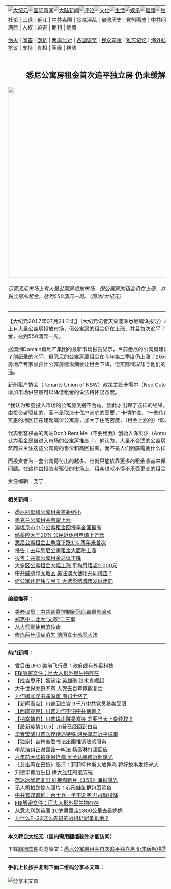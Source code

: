 <a name="1" id="1" target="_blank"></a><span id="1"></span>
<table align=center border="0"><tr><td colspan="2" VALIGN=TOP><a href="https://github.com/uemdlg368/djy/blob/master/gb/nsc413.md#1"><img src="https://raw.githubusercontent.com/uemdlg368/www/master/t/djy/1.jpg" title="大纪元"></a><a href="https://github.com/uemdlg368/djy/blob/master/gb/n24hr.md#1"><img src="https://raw.githubusercontent.com/uemdlg368/www/master/t/djy/3.jpg" title="国际新闻"></a><a href="https://github.com/uemdlg368/djy/blob/master/gb/nsc413.md#1"><img src="https://raw.githubusercontent.com/uemdlg368/www/master/t/djy/4.jpg" title="大陆新闻"></a><a href="https://github.com/uemdlg368/djy/blob/master/gb/news392.md#1"><img src="https://raw.githubusercontent.com/uemdlg368/www/master/t/djy/5.jpg" title="评论"></a><a href="https://github.com/uemdlg368/djy/blob/master/gb/news2007.md#1"><img src="https://raw.githubusercontent.com/uemdlg368/www/master/t/djy/6.jpg" title="文化"></a><a href="https://github.com/uemdlg368/djy/blob/master/gb/news2008.md#1"><img src="https://raw.githubusercontent.com/uemdlg368/www/master/t/djy/7.jpg" title="生活"></a><a href="https://github.com/uemdlg368/djy/blob/master/gb/ncyule.md#1"><img src="https://raw.githubusercontent.com/uemdlg368/www/master/t/djy/8.jpg" title="娱乐"></a><a href="https://github.com/uemdlg368/djy/blob/master/gb/nsc1002.md#1"><img src="https://raw.githubusercontent.com/uemdlg368/www/master/t/djy/9.jpg" title="健康"><a href="https://github.com/uemdlg368/djy/blob/master/gb/nf6092.md#1"><img src="https://raw.githubusercontent.com/uemdlg368/www/master/t/djy/10a.jpg" title="独家"></a><a href="https://github.com/uemdlg368/djy/blob/master/gb/nf4514.md#1"><img src="https://raw.githubusercontent.com/uemdlg368/www/master/t/djy/12a.jpg" title="头条"></a></td></tr>
<tr><td colspan="2" VALIGN=TOP><a target="_blank" href="https://github.com/uemdlg368/djy/blob/master/gb/9p.md#1">社论</a> | <a target="_blank" href="https://github.com/uemdlg368/djy/blob/master/gb/nf5657.md#1">三退</a> | <a target="_blank" href="https://github.com/uemdlg368/djy/blob/master/gb/nf6124.md#1">诉江</a> | <a target="_blank" href="https://github.com/uemdlg368/djy/blob/master/gb/nf1176117.md#1">中共卖国</a> | <a target="_blank" href="https://github.com/uemdlg368/djy/blob/master/gb/nf5773.md#1">贪腐淫乱</a> | <a target="_blank" href="https://github.com/uemdlg368/djy/blob/master/gb/nf1176115.md#1">窜改历史</a> | <a target="_blank" href="https://github.com/uemdlg368/djy/blob/master/gb/nf1176107.md#1">党魁画皮</a> | <a target="_blank" href="https://github.com/uemdlg368/djy/blob/master/gb/nf1320400.md#1">中共间谍</a> | <a target="_blank" href="https://github.com/uemdlg368/djy/blob/master/gb/nf1176114.md#1">破坏传统</a> | <a target="_blank" href="https://github.com/uemdlg368/ntdtv/blob/master/gb/prog447_1.md#1">恶贯满盈</a> | <a target="_blank" href="https://github.com/uemdlg368/djy/blob/master/gb/ncid278.md#1">人权</a> | <a target="_blank" href="https://github.com/uemdlg368/djy/blob/master/gb/nf1176111.md#1">迫害</a> | <a target="_blank" href="https://gitlab.com/szzdlab/mh-qikan/blob/master/README.md#1">期刊</a> | <a target="_blank" href="https://github.com/uemdlg368/www/blob/master/README.md?zsrh#8">翻墙</a></p><p><a target="_blank" href="https://github.com/uemdlg368/djy/blob/master/gb/nf5562.md#1">伪火</a> | <a target="_blank" href="https://github.com/uemdlg368/djy/blob/master/gb/nf4378.md#1">问答</a> | <a target="_blank" href="https://github.com/uemdlg368/djy/blob/master/gb/nf5792.md#1">剖析</a> | <a target="_blank" href="https://github.com/uemdlg368/djy/blob/master/gb/nf5735.md#1">两岸比对</a> | <a target="_blank" href="https://github.com/uemdlg368/djy/blob/master/gb/nf6119.md#1">各国褒奖</a> | <a target="_blank" href="https://github.com/uemdlg368/djy/blob/master/gb/nf6120.md#1">民众声援</a> | <a target="_blank" href="https://github.com/uemdlg368/djy/blob/master/gb/nf1188594.md#1">难忘记忆</a> | <a target="_blank" href="https://github.com/uemdlg368/djy/blob/master/gb/nf3180.md#1">海外弘传</a> | <a target="_blank" href="https://github.com/uemdlg368/djy/blob/master/gb/nf5410.md#1">万人上访</a> | <a target="_blank" href="https://github.com/uemdlg368/ntdtv/blob/master/gb/prog1530_1.md#1">和平抗议</a> | <a target="_blank" href="https://github.com/uemdlg368/djy/blob/master/gb/nf4386.md#1">支持</a> | <a target="_blank" href="https://github.com/uemdlg368/djy/blob/master/gb/nf4389.md#1">真相</a> | <a target="_blank" href="https://github.com/uemdlg368/djy/blob/master/gb/nf5790.md#1">圣缘</a> | <a target="_blank" href="https://github.com/uemdlg368/djy/blob/master/gb/nf4786.md#1">神韵</a></td></tr>
<tr><td VALIGN=TOP width="626"><h2 align=center>悉尼公寓房租金首次追平独立房 仍未缓解供需</h2>
<img width="600" src="https://i.epochtimes.com/assets/uploads/2017/04/1608010319432124-600x400.jpg" />
<h6>尽管悉尼市场上有大量公寓房投放市场，但公寓房的租金仍在上涨，并且首次追平了独立房的租金，达到550澳元一周。（简沐/大纪元）
</h6>
<hr>
<p>【大纪元2017年07月21日讯】（大纪元记者天睿澳洲悉尼编译报导）尽管悉尼市场上有大量<ahref="https://github.com/uemdlg368/djy/blob/master/gb/tag/%E5%85%AC%E5%AF%93%E6%88%BF.md#1">公寓房</a>投放市场，但公寓房的<ahref="https://github.com/uemdlg368/djy/blob/master/gb/tag/%E7%A7%9F%E9%87%91.md#1">租金</a>仍在上涨，并且首次追平了独立房的租金，达到550澳元一周。</p>
<p>据澳洲Domain房地产集团的最新市场报告显示，目前悉尼的<ahref="https://github.com/uemdlg368/djy/blob/master/gb/tag/%E5%85%AC%E5%AF%93%E6%88%BF.md#1">公寓房</a>建设量已经达到了创纪录的水平，但悉尼的公寓房周<ahref="https://github.com/uemdlg368/djy/blob/master/gb/tag/%E7%A7%9F%E9%87%91.md#1">租金</a>在今年第二季度仍上涨了20元。之前，一些房地产专家曾预计公寓房建设潮会让租金下降，但实际情况却与他们的预测相差甚远。</p>
<p>新州租户协会（Tenants Union of NSW）政策主管卡彻尔（Ned Cutcher）一直对增加市场供应量可以降低租金的说法持怀疑态度。</p>
<p>“我认为那些投入市场的公寓房类别不合适，因此才出现了这样的结果。市场的发展是由<ahref="https://github.com/uemdlg368/djy/blob/master/gb/tag/%E6%8A%95%E8%B5%84.md#1">投资</a>者驱使的，而不是取决于住户家庭的需要，” 卡彻尔说，“一些传统上房价经济实惠的地区正在建起高价公寓房，加大了住宅密度，（租金上涨的）情况也出现了。”</p>
<p>代表租客权益的网站Don&#8217;t Rent Me（不要租我）创始人泽贝尔（Antony Ziebell）也认为租金是被进入市场的公寓房推高了。他认为，大量不合适的公寓房正在修建，<ahref="https://github.com/uemdlg368/djy/blob/master/gb/tag/%E5%BB%BA%E7%AD%91%E5%95%86.md#1">建筑商</a>只关注这些公寓房的售价和高回报率，而不是人们到底需要什么样的公寓房。</p>
<p>而<ahref="https://github.com/uemdlg368/djy/blob/master/gb/tag/%E6%8A%95%E8%B5%84.md#1">投资</a>者为一套公寓房付出的越多，也就只能依靠更多的租金收益来保证月供不出现问题。在这种由投资者驱使的市场上，租客也就不得不承受更高的租金。</p>
<p>责任编辑：尧宁</p>

<hr>


<strong>相关新闻：</strong>
<li><a href="https://github.com/uemdlg368/djy/blob/master/gb/12/7/12/n3633946.md#1">悉尼别墅和公寓租金差距缩小</a></li>
<li><a href="https://github.com/uemdlg368/djy/blob/master/gb/14/4/3/n4122265.md#1">奥克兰公寓租金有望上涨</a></li>
<li><a href="https://github.com/uemdlg368/djy/blob/master/gb/15/10/16/n4551498.md#1">澳堪京市中心公寓租金回报率全国最高</a></li>
<li><a href="https://github.com/uemdlg368/djy/blob/master/gb/16/10/14/n8397947.md#1">储蓄应大于10%  公民退休可申请上万元</a></li>
<li><a href="https://github.com/uemdlg368/djy/blob/master/gb/17/1/24/n8741094.md#1">悉尼公寓租金上季度下跌1% 两年来首次</a></li>
<li><a href="https://github.com/uemdlg368/djy/blob/master/gb/17/2/1/n8766184.md#1">报告：去年悉尼公寓租金大面积上涨</a></li>
<li><a href="https://github.com/uemdlg368/djy/blob/master/gb/17/4/12/n9031801.md#1">报告：共管公寓租金总体下降</a></li>
<li><a href="https://github.com/uemdlg368/djy/blob/master/gb/17/7/11/n9379467.md#1">大多区公寓租金大幅上涨  平均月租超2,000元</a></li>
<li><a href="https://github.com/uemdlg368/djy/blob/master/gb/20/10/7/n12458537.md#1">中共威胁印太地区 美驻澳大使吁共同抗击 ?</a></li>
<li><a href="https://github.com/uemdlg368/djy/blob/master/gb/20/10/7/n12458556.md#1">建公寓还是独立屋？ 大选影响城市发展走向</a></li>
<hr>


<strong>编辑推荐：</strong>
<li><a href="https://github.com/onzhi266/djy/blob/master/gb/20/2/22/n11887949.md#1">美参议员：中共刻意控制新冠病毒信息流动</a></li>
<li><a href="https://github.com/tsiac2612/djy/blob/master/gb/18/2/7/n10121258.md#1" target="_blank">郑克中：北大“文革”二三事</a></li><li><a href="https://github.com/uemdlg368/djy/blob/master/gb/7/4/5/n1669415.md?dfh#1" target="_blank">从大师到徒弟的传奇</a></li><li><a href="https://github.com/tsiac2612/djy/blob/master/gb/17/10/2/n9690997.md#1" target="_blank">修炼两年顽症消失 德国女士感恩大法</a></li>
<hr>

<strong>热门新闻：</strong>
<li><a href="https://github.com/uemdlg368/djy/blob/master/gb/20/9/30/n12441804.md#1">曾目击UFO 美前飞行员：政府或有外星科技</a></li>
<li><a href="https://github.com/uemdlg368/djy/blob/master/gb/20/10/5/n12454095.md#1">FBI解密文件：巨大人形外星生物存在</a></li>
<li><a href="https://github.com/uemdlg368/djy/blob/master/gb/20/9/21/n12420405.md#1">【成吉思汗】姻缘定 英雄聚 铁木真崛起</a></li>
<li><a href="https://github.com/uemdlg368/djy/blob/master/gb/20/10/3/n12450997.md#1">大千世界无奇不有 人死去百年竟能复活</a></li>
<li><a href="https://github.com/uemdlg368/djy/blob/master/gb/20/9/18/n12414341.md#1">为何编写淫书罪深重  刑罚无终了</a></li>
<li><a href="https://github.com/uemdlg368/djy/blob/master/gb/20/10/5/n12455719.md#1">【新闻看点】川普回白宫 9千万中共党员移美受限</a></li>
<li><a href="https://github.com/uemdlg368/djy/blob/master/gb/20/10/6/n12456300.md#1">【西岸观察】川普为何不怕中共病毒？</a></li>
<li><a href="https://github.com/uemdlg368/djy/blob/master/gb/20/10/6/n12456305.md#1">【拍案惊奇】川普说出院是奇迹 习要当太上皇续权？</a></li>
<li><a href="https://github.com/uemdlg368/djy/blob/master/gb/20/10/3/n12450596.md#1">【最新疫情10.5】川普已经回到白宫</a></li>
<li><a href="https://github.com/uemdlg368/djy/blob/master/gb/20/10/5/n12454388.md#1">华春莹酸川普医疗待遇特殊 网民拿习近平说事</a></li>
<li><a href="https://github.com/uemdlg368/djy/blob/master/gb/20/10/2/n12448868.md#1">【独家】吉林省委书记出国推销敏感服务</a></li>
<li><a href="https://github.com/uemdlg368/djy/blob/master/gb/20/10/4/n12452582.md#1">李荣浩纠正谢霆锋一叫法 杨丞琳打趣回应</a></li>
<li><a href="https://github.com/uemdlg368/djy/blob/master/gb/20/10/5/n12455254.md#1">六年前大陆拍戏患怪病 吴孟达暴瘦近照曝光</a></li>
<li><a href="https://github.com/uemdlg368/djy/blob/master/gb/20/10/4/n12450929.md#1">《艾蜜莉在巴黎》影评：莉莉柯林斯大放异彩 将好故事发扬光大</a></li>
<li><a href="https://github.com/uemdlg368/djy/blob/master/gb/20/10/4/n12452790.md#1">刘德华黄历生日 捧大盆红鸡蛋庆祝</a></li>
<li><a href="https://github.com/uemdlg368/djy/blob/master/gb/20/10/5/n12455857.md#1">范冰冰确定复出 好莱坞新片《355》海报曝光</a></li>
<li><a href="https://github.com/uemdlg368/djy/blob/master/gb/20/10/4/n12451602.md#1">无人机拍到惊人照片：心形鲑鱼群包围鲨鱼</a></li>
<li><a href="https://github.com/uemdlg368/djy/blob/master/gb/20/10/4/n12451754.md#1">中共官媒谎称：台士兵一半不识字 开战就投降</a></li>
<li><a href="https://github.com/uemdlg368/djy/blob/master/gb/20/10/5/n12454095.md#1">FBI解密文件：巨大人形外星生物存在</a></li>
<li><a href="https://github.com/uemdlg368/djy/blob/master/gb/20/10/4/n12451880.md#1">从意大利到英国 10岁男童走2800公里去看奶奶</a></li>
<li><a href="https://github.com/uemdlg368/djy/blob/master/gb/20/10/6/n12456850.md#1">为什么F-22这么先进的战机仍配备机炮？</a></li>
<hr>

<strong>本文转自<a href="https://www.epochtimes.com">大纪元</a>（国内需用<a href="https://github.com/uemdlg368/www/blob/master/README.md#8">翻墙软件</a>才能访问）</strong><p>下载<a href="https://github.com/uemdlg368/www/blob/master/README.md#8">翻墙软件</a>浏览原文：<a href="https://www.epochtimes.com/gb/17/7/21/n9446977.htm">悉尼公寓房租金首次追平独立房 仍未缓解供需</a></p><hr>

<strong>手机上长按并复制下面二维码分享本文章：</strong><br><br><img src="https://chart.apis.google.com/chart?cht=qr&chs=240x240&choe=UTF-8&chld=M|2&chl=https://github.com/uemdlg368/djy/blob/master/gb/17/7/21/n9446977.md%231" title="分享本文章"></td><td VALIGN=TOP><a href="https://github.com/uemdlg368/djy/blob/master/gb/16/1/21/n4622075.md?dfh#1" target="_blank"><img src="https://raw.githubusercontent.com/uemdlg368/djy/master/gb/300/wei-f1.jpg" title="中共的伪火骗局"  alt="中共的伪火骗局"></a><br><a href="https://github.com/uemdlg368/www/blob/master/README.md?dfh#9" target="_blank"><img src="https://raw.githubusercontent.com/uemdlg368/djy/master/gb/300/yong-h.jpg" title="永恒的见证"  alt="永恒的见证"></a><br><a href="https://github.com/uemdlg368/djy/blob/master/gb/13/9/29/n3974789.md?dfh#1" target="_blank"><img src="https://raw.githubusercontent.com/uemdlg368/djy/master/gb/300/shang-lnz.jpg" title="善良女子被中共投男牢"  alt="善良女子被中共投男牢"></a><br><a href="https://github.com/uemdlg368/djy/blob/master/gb/16/3/16/n4663449.md?dfh#1" target="_blank"><img src="https://raw.githubusercontent.com/uemdlg368/djy/master/gb/300/huo-z3.jpg" title="警卫目击活摘器官"  alt="警卫目击活摘器官"></a><br><a href="https://github.com/uemdlg368/djy/blob/master/gb/16/8/7/n8177641.md?dfh#1" target="_blank"><img src="https://raw.githubusercontent.com/uemdlg368/djy/master/gb/300/huo-z4.jpg" title="证人描述活摘恐怖"  alt="证人描述活摘恐怖"></a><br><a href="https://github.com/uemdlg368/djy/blob/master/gb/10/4/19/n2881569.md?dfh#1" target="_blank"><img src="https://raw.githubusercontent.com/uemdlg368/djy/master/gb/300/huo-z1.jpg" title="揭开活摘器官黑幕"  alt="揭开活摘器官黑幕"></a><br><a href="https://github.com/uemdlg368/djy/blob/master/gb/10/11/7/n3077476.md?dfh#1" target="_blank"><img src="https://raw.githubusercontent.com/uemdlg368/djy/master/gb/300/ma-ks.jpg" title="马克思的成魔之路"  alt="马克思的成魔之路"></a><br><a href="https://github.com/uemdlg368/djy/blob/master/gb/14/6/9/n4173977.md?dfh#1" target="_blank"><img src="https://raw.githubusercontent.com/uemdlg368/djy/master/gb/300/chang-zs.jpg" title="藏字石 蕴天机"  alt="藏字石 蕴天机"></a><br><a href="https://github.com/uemdlg368/djy/blob/master/gb/18/5/10/n10381511.md?dfh#1" target="_blank"><img src="https://raw.githubusercontent.com/uemdlg368/djy/master/gb/300/st1.jpg" title="关注3亿人三退"  alt="关注3亿人三退"></a><br><a href="https://github.com/uemdlg368/djy/blob/master/gb/18/3/21/n10237682.md?dfh#1" target="_blank"><img src="https://raw.githubusercontent.com/uemdlg368/djy/master/gb/300/jie-t.jpg" title="解体中共复兴中华"  alt="解体中共复兴中华"></a><br><a href="https://github.com/uemdlg368/djy/blob/master/gb/9/2/9/n2422991.md?dfh#1" target="_blank"><img src="https://raw.githubusercontent.com/uemdlg368/djy/master/gb/300/gao-zs.jpg" title="中共迫害良心律师"  alt="中共迫害良心律师"></a><br><a href="https://github.com/uemdlg368/djy/blob/master/gb/18/12/9/n10900044.md?dfh#1" target="_blank"><img src="https://raw.githubusercontent.com/uemdlg368/djy/master/gb/300/sj1.jpg" title="303万人举报江泽民"  alt="303万人举报江泽民"></a><br><a href="https://github.com/uemdlg368/djy/blob/master/gb/18/8/28/n10672014.md?dfh#1" target="_blank"><img src="https://raw.githubusercontent.com/uemdlg368/djy/master/gb/300/sj2.jpg" title="这些官员为何起诉江泽民"  alt="这些官员为何起诉江泽民"></a><br><a href="https://github.com/uemdlg368/djy/blob/master/gb/8/12/18/n2367165.md?dfh#1" target="_blank"><img src="https://raw.githubusercontent.com/uemdlg368/djy/master/gb/300/liangan.jpg" title="海峡两岸的强烈对比"  alt="海峡两岸的强烈对比"></a><br><a href="https://github.com/uemdlg368/djy/blob/master/gb/15/12/10/n4593139.md?dfh#1" target="_blank"><img src="https://raw.githubusercontent.com/uemdlg368/djy/master/gb/300/jia-ndzl.jpg" title="加拿大总理的贺信"  alt="加拿大总理的贺信"></a><br><a href="https://github.com/uemdlg368/djy/blob/master/gb/11/6/17/n3289382.md?dfh#1" target="_blank"><img src="https://raw.githubusercontent.com/uemdlg368/djy/master/gb/300/xiao-wd.jpg" title="探寻真相兼听则明"  alt="探寻真相兼听则明"></a><br><a href="https://github.com/uemdlg368/djy/blob/master/gb/18/10/27/n10812623.md?dfh#1" target="_blank"><img src="https://raw.githubusercontent.com/uemdlg368/djy/master/gb/300/yindu.jpg" title="印度媒体报道东方"  alt="印度媒体报道东方"></a><br><a href="https://github.com/uemdlg368/djy/blob/master/gb/18/6/9/n10469652.md?dfh#1" target="_blank"><img src="https://raw.githubusercontent.com/uemdlg368/djy/master/gb/300/xie-j.jpg" title="不一样的海外校园"  alt="不一样的海外校园"></a><br><a href="https://github.com/uemdlg368/djy/blob/master/gb/7/4/5/n1669415.md?dfh#1" target="_blank"><img src="https://raw.githubusercontent.com/uemdlg368/djy/master/gb/300/li-up.jpg" title="从大师到徒弟的传奇"  alt="从大师到徒弟的传奇"></a><br><a href="https://github.com/uemdlg368/djy/blob/master/gb/17/5/26/n9191512.md?dfh#1" target="_blank"><img src="https://raw.githubusercontent.com/uemdlg368/djy/master/gb/300/zfl2.jpg" title="亿万人与东方一本奇书"  alt="亿万人与东方一本奇书"></a><br><a href="https://github.com/uemdlg368/djy/blob/master/gb/13/11/27/n4020290.md?dfh#1" target="_blank"><img src="https://raw.githubusercontent.com/uemdlg368/djy/master/gb/300/zhen-h.jpg" title="大陆见不到的震撼场面"  alt="大陆见不到的震撼场面"></a><br><a href="https://github.com/uemdlg368/djy/blob/master/gb/15/7/17/n4482910.md?dfh#1" target="_blank"><img src="https://raw.githubusercontent.com/uemdlg368/djy/master/gb/300/dalu-sk.jpg" title="人心向善 大陆当初盛况"  alt="人心向善 大陆当初盛况"></a><br><a href="https://github.com/uemdlg368/djy/blob/master/gb/19/1/5/n10955468.md?dfh#1" target="_blank"><img src="https://raw.githubusercontent.com/uemdlg368/djy/master/gb/300/zfl1.jpg" title="追寻真理 这书讲什么"  alt="追寻真理 这书讲什么"></a><br><a href="https://github.com/uemdlg368/www/blob/master/README.md?dfh#1" target="_blank"><img src="https://raw.githubusercontent.com/uemdlg368/djy/master/gb/300/fq1.jpg" title="下载免费翻墙软件"  alt="下载免费翻墙软件"></a><br></td></tr></table>
